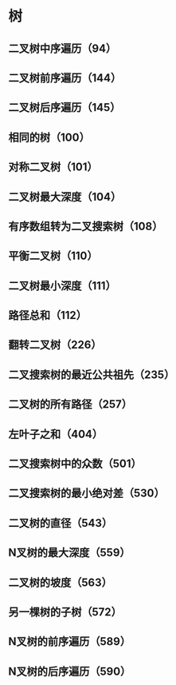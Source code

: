 # 树

## 二叉树中序遍历（94）



## 二叉树前序遍历（144）



## 二叉树后序遍历（145）



## 相同的树（100）



## 对称二叉树（101）



## 二叉树最大深度（104）



## 有序数组转为二叉搜索树（108）



## 平衡二叉树（110）



## 二叉树最小深度（111）



## 路径总和（112）



## 翻转二叉树（226）



## 二叉搜索树的最近公共祖先（235）



## 二叉树的所有路径（257）



## 左叶子之和（404）



## 二叉搜索树中的众数（501）



## 二叉搜索树的最小绝对差（530）



## 二叉树的直径（543）



## N叉树的最大深度（559）



## 二叉树的坡度（563）



## 另一棵树的子树（572）



## N叉树的前序遍历（589）



## N叉树的后序遍历（590）



